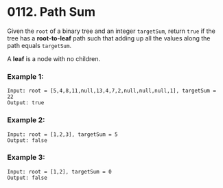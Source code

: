# 0112. Path Sum
Given the `root` of a binary tree and an integer `targetSum`, return `true` if the tree has a **root-to-leaf** path such that adding up all the values along the path equals `targetSum`.

A **leaf** is a node with no children.

### Example 1:
```
Input: root = [5,4,8,11,null,13,4,7,2,null,null,null,1], targetSum = 22
Output: true
```

### Example 2:
```
Input: root = [1,2,3], targetSum = 5
Output: false
```

### Example 3:
```
Input: root = [1,2], targetSum = 0
Output: false
```